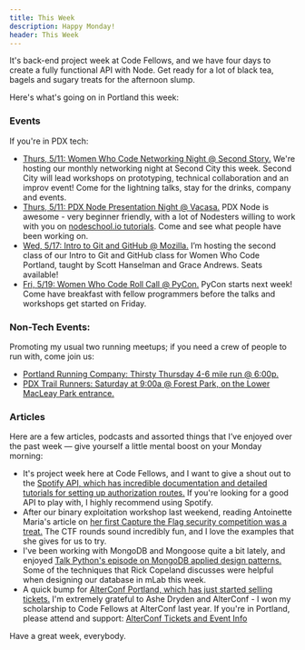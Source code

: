 ```yaml
---
title: This Week
description: Happy Monday!
header: This Week
---
```


It's back-end project week at Code Fellows, and we have four days to create a fully functional API with Node. Get ready for a lot of black tea, bagels and sugary treats for the afternoon slump.

Here's what's going on in Portland this week:

### Events

If you're in PDX tech:
* [Thurs, 5/11: Women Who Code Networking Night @ Second Story.](https://www.eventbrite.com/e/tech-jobs-tour-portland-career-fair-tech-demos-speed-mentoring-tickets-32954309226) We're hosting our monthly networking night at Second City this week. Second City will lead workshops on prototyping, technical collaboration and an improv event! Come for the lightning talks, stay for the drinks, company and events.
* [Thurs, 5/11: PDX Node Presentation Night @ Vacasa.](https://www.meetup.com/pdxnode/events/239220711/) PDX Node is awesome - very beginner friendly, with a lot of Nodesters willing to work with you on [nodeschool.io tutorials](https://nodeschool.io/#workshopper-list). Come and see what people have been working on.
* [Wed, 5/17: Intro to Git and GitHub @ Mozilla.](https://www.meetup.com/Women-Who-Code-Portland/events/239020608/) I’m hosting the second class of our Intro to Git and GitHub class for Women Who Code Portland, taught by Scott Hanselman and Grace Andrews. Seats available!
* [Fri, 5/19: Women Who Code Roll Call @ PyCon.](https://www.meetup.com/Women-Who-Code-Portland/events/237905872/) PyCon starts next week! Come have breakfast with fellow programmers before the talks and workshops get started on Friday. 

### Non-Tech Events: 

Promoting my usual two running meetups; if you need a crew of people to run with, come join us:

* [Portland Running Company: Thirsty Thursday 4-6 mile run @ 6:00p.](https://www.meetup.com/Portland-Running-Co-Weekly-Group-Runs/events/238871360/)
* [PDX Trail Runners: Saturday at 9:00a @ Forest Park, on the Lower MacLeay Park entrance.](https://www.meetup.com/PDX-Trail-Runners/events/237741875/)

### Articles

Here are a few articles, podcasts and assorted things that I’ve enjoyed over the past week — give yourself a little mental boost on your Monday morning:

* It's project week here at Code Fellows, and I want to give a shout out to the [Spotify API, which has incredible documentation and detailed tutorials for setting up authorization routes.](https://github.com/prettier/prettier) If you're looking for a good API to play with, I highly recommend using Spotify.
* After our binary exploitation workshop last weekend, reading Antoinette Maria's article on [her first Capture the Flag security competition was a treat.](https://dev.to/_theycallmetoni/capture-the-flag-its-a-game-for-hacki-mean-security-professionals) The CTF rounds sound incredibly fun, and I love the examples that she gives for us to try.
* I've been working with MongoDB and Mongoose quite a bit lately, and enjoyed [Talk Python's episode on MongoDB applied design patterns.](https://talkpython.fm/episodes/show/109/mongodb-applied-design-patterns) Some of the techniques that Rick Copeland discusses were helpful when designing our database in mLab this week.
* A quick bump for [AlterConf Portland, which has just started selling tickets.](https://alterconf.com/conferences/portland-or-2017) I'm extremely grateful to Ashe Dryden and AlterConf - I won my scholarship to Code Fellows at AlterConf last year. If you're in Portland, please attend and support: [AlterConf Tickets and Event Info](https://alterconf.com/conferences/portland-or-2017)


Have a great week, everybody.